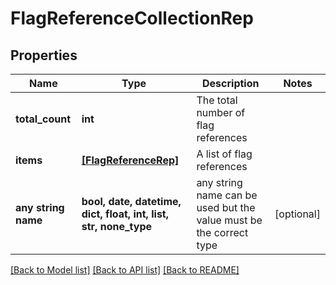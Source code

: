# FlagReferenceCollectionRep


## Properties
Name | Type | Description | Notes
------------ | ------------- | ------------- | -------------
**total_count** | **int** | The total number of flag references | 
**items** | [**[FlagReferenceRep]**](FlagReferenceRep.md) | A list of flag references | 
**any string name** | **bool, date, datetime, dict, float, int, list, str, none_type** | any string name can be used but the value must be the correct type | [optional]

[[Back to Model list]](../README.md#documentation-for-models) [[Back to API list]](../README.md#documentation-for-api-endpoints) [[Back to README]](../README.md)


